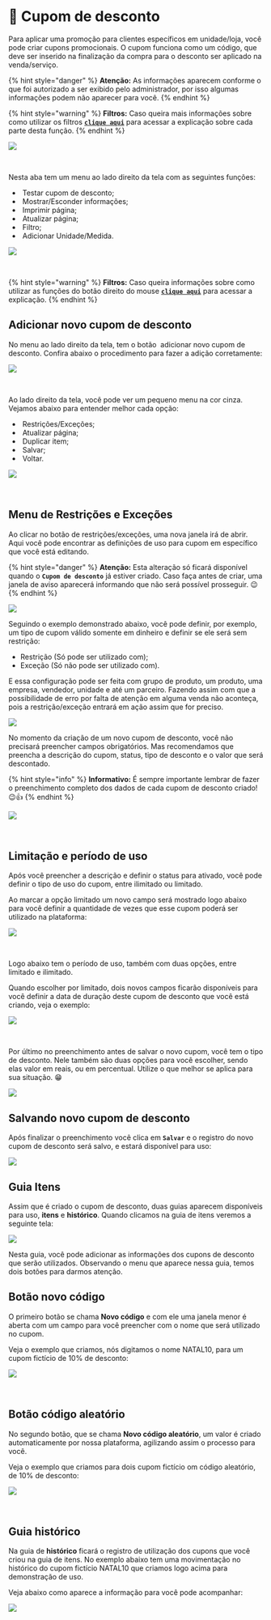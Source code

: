 # 🎫 Cupom de desconto

Para aplicar uma promoção para clientes específicos em unidade/loja, você pode criar cupons promocionais. O cupom funciona como um código, que deve ser inserido na finalização da compra para o desconto ser aplicado na venda/serviço.

{% hint style="danger" %}
**Atenção:** As informações aparecem conforme o que foi autorizado a ser exibido pelo administrador, por isso algumas informações podem não aparecer para você.
{% endhint %}

{% hint style="warning" %}
**Filtros:** Caso queira mais informações sobre como utilizar os filtros [**`clique aqui`**](/erp-v2/primeiro_acesso/filtros.md) para acessar a explicação sobre cada parte desta função.
{% endhint %}

![](/erp-v2/assets/funcionalidades/parametrizacao/aba_cupom.gif)

<br>

Nesta aba tem um menu ao lado direito da tela com as seguintes funções:

- <img src="/erp-v2/assets/icon_cupom.png" alt="" data-size="line"> Testar cupom de desconto;
- <img src="/erp-v2/assets/icon_exibir.png" alt="" data-size="line"> Mostrar/Esconder informações;
- <img src="/erp-v2/assets/icon_imprimir.png" alt="" data-size="line"> Imprimir página;
- <img src="/erp-v2/assets/icon_atualizar.png" alt="" data-size="line"> Atualizar página;
- <img src="/erp-v2/assets/icon_filtro.png" alt="" data-size="line"> Filtro;
- <img src="/erp-v2/assets/icon_add.png" alt="" data-size="line"> Adicionar Unidade/Medida.


![](/erp-v2/assets/funcionalidades/parametrizacao/aba_cupom_menu.png)

<br>

{% hint style="warning" %}
**Filtros:** Caso queira informações sobre como utilizar as funções do botão direito do mouse [**`clique aqui`**](https://docs.gestao.plus/erp-v2/primeiro_acesso/atalhos_internos#menu-botao-direito-do-mouse) para acessar a explicação.
{% endhint %}

## Adicionar novo cupom de desconto

No menu ao lado direito da tela, tem o botão <img src="/erp-v2/assets/icon_add.png" alt="" data-size="line"> adicionar novo cupom de desconto. Confira abaixo o procedimento para fazer a adição corretamente:

![](/erp-v2/assets/funcionalidades/parametrizacao/aba_cupom_add.png)

<br>

Ao lado direito da tela, você pode ver um pequeno menu na cor cinza. Vejamos abaixo para entender melhor cada opção:

- <img src="/erp-v2/assets/icon_cadeado.png" alt="" data-size="line"> Restrições/Exceções;
- <img src="/erp-v2/assets/icon_atualizar.png" alt="" data-size="line"> Atualizar página;
- <img src="/erp-v2/assets/icon_duplicar.png" alt="" data-size="line"> Duplicar item;
- <img src="/erp-v2/assets/icon_salvar.png" alt="" data-size="line"> Salvar;
- <img src="/erp-v2/assets/icon_voltar.png" alt="" data-size="line"> Voltar.

![](/erp-v2/assets/funcionalidades/parametrizacao/aba_cupom_add_menu.png)

<br>

## Menu de Restrições e Exceções

Ao clicar no botão de restrições/exceções, uma nova janela irá de abrir. Aqui você pode encontrar as definições de uso para cupom em específico que você está editando.

{% hint style="danger" %}
**Atenção:** Esta alteração só ficará disponível quando o **`Cupom de desconto`** já estiver criado. Caso faça antes de criar, uma janela de aviso aparecerá informando que não será possível prosseguir. 😉
{% endhint %}

![](/erp-v2/assets/funcionalidades/parametrizacao/aba_cupom_btn_restricao.png)

Seguindo o exemplo demonstrado abaixo, você pode definir, por exemplo, um tipo de cupom válido somente em dinheiro e definir se ele será sem restrição:

- Restrição (Só pode ser utilizado com);
- Exceção (Só não pode ser utilizado com).

E essa configuração pode ser feita com grupo de produto, um produto, uma empresa, vendedor, unidade e até um parceiro. Fazendo assim com que a possibilidade de erro por falta de atenção em alguma venda não aconteça, pois a restrição/exceção entrará em ação assim que for preciso.

![](/erp-v2/assets/funcionalidades/parametrizacao/aba_cupom_btn_restricao.gif)

No momento da criação de um novo cupom de desconto, você não precisará preencher campos obrigatórios. Mas recomendamos que preencha a descrição do cupom, status, tipo de desconto e o valor que será descontado.

{% hint style="info" %}
**Informativo:** É sempre importante lembrar de fazer o preenchimento completo dos dados de cada cupom de desconto criado! 😉👍
{% endhint %}

![](/erp-v2/assets/funcionalidades/parametrizacao/aba_cupom_add_cupom.png)

<br>

## Limitação e período de uso

Após você preencher a descrição e definir o status para ativado, você pode definir o tipo de uso do cupom, entre ilimitado ou limitado.

Ao marcar a opção limitado um novo campo será mostrado logo abaixo para você definir a quantidade de vezes que esse cupom poderá ser utilizado na plataforma:

![](/erp-v2/assets/funcionalidades/parametrizacao/aba_cupom_add_limitado.gif)

<br>

Logo abaixo tem o período de uso, também com duas opções, entre limitado e ilimitado.

Quando escolher por limitado, dois novos campos ficarão disponíveis para você definir a data de duração deste cupom de desconto que você está criando, veja o exemplo:

![](/erp-v2/assets/funcionalidades/parametrizacao/aba_cupom_add_periodo.gif)

<br>

Por último no preenchimento antes de salvar o novo cupom, você tem o tipo de desconto. Nele também são duas opções para você escolher, sendo elas valor em reais, ou em percentual. Utilize o que melhor se aplica para sua situação. 😁

![](/erp-v2/assets/funcionalidades/parametrizacao/aba_cupom_add_tipo_desconto.gif)

## Salvando novo cupom de desconto

Após finalizar o preenchimento você clica em **`Salvar`** e o registro do novo cupom de desconto será salvo, e estará disponível para uso:

![](/erp-v2/assets/funcionalidades/parametrizacao/aba_cupom_add_salvar.gif)

## Guia Itens

Assim que é criado o cupom de desconto, duas guias aparecem disponíveis para uso, **itens** e **histórico**. Quando clicamos na guia de itens veremos a seguinte tela:

![](/erp-v2/assets/funcionalidades/parametrizacao/aba_cupom_add_guia_itens.png)

Nesta guia, você pode adicionar as informações dos cupons de desconto que serão utilizados. Observando o menu que aparece nessa guia, temos dois botões para darmos atenção.

## Botão novo código

O primeiro botão se chama **Novo código** e com ele uma janela menor é aberta com um campo para você preencher com o nome que será utilizado no cupom. 

Veja o exemplo que criamos, nós digitamos o nome NATAL10, para um cupom fictício de 10% de desconto:

![](/erp-v2/assets/funcionalidades/parametrizacao/aba_cupom_add_novo_cod.gif)

<br>

## Botão código aleatório

No segundo botão, que se chama **Novo código aleatório**, um valor é criado automaticamente por nossa plataforma, agilizando assim o processo para você.

Veja o exemplo que criamos para dois cupom fictício om código aleatório, de 10% de desconto:

![](/erp-v2/assets/funcionalidades/parametrizacao/aba_cupom_add_novo_cod_aleatorio.gif)

<br>

## Guia histórico

Na guia de **histórico** ficará o registro de utilização dos cupons que você criou na guia de itens. No exemplo abaixo tem uma movimentação no histórico do cupom fictício NATAL10 que criamos logo acima para demonstração de uso. 

Veja abaixo como aparece a informação para você pode acompanhar:

![](/erp-v2/assets/funcionalidades/parametrizacao/aba_cupom_add_guia_historico.png)

<br>

<br>

